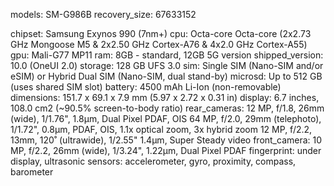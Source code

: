models: SM-G986B
recovery_size: 67633152

chipset: Samsung Exynos 990 (7nm+)
cpu: Octa-core Octa-core (2x2.73 GHz Mongoose M5 & 2x2.50 GHz Cortex-A76 & 4x2.0 GHz Cortex-A55)
gpu: Mali-G77 MP11
ram: 8GB - standard, 12GB 5G version
shipped_version: 10.0 (OneUI 2.0)
storage: 128 GB UFS 3.0
sim: Single SIM (Nano-SIM and/or eSIM) or Hybrid Dual SIM (Nano-SIM, dual stand-by)
microsd: Up to 512 GB (uses shared SIM slot)
battery: 4500 mAh Li-Ion (non-removable)
dimensions: 151.7 x 69.1 x 7.9 mm (5.97 x 2.72 x 0.31 in)
display: 6.7 inches, 108.0 cm2 (~90.5% screen-to-body ratio)
rear_cameras: 12 MP, f/1.8, 26mm (wide), 1/1.76", 1.8µm, Dual Pixel PDAF, OIS
              64 MP, f/2.0, 29mm (telephoto), 1/1.72", 0.8µm, PDAF, OIS, 1.1x optical zoom, 3x hybrid zoom
              12 MP, f/2.2, 13mm, 120˚ (ultrawide), 1/2.55" 1.4µm, Super Steady video
front_camera: 10 MP, f/2.2, 26mm (wide), 1/3.24", 1.22µm, Dual Pixel PDAF
fingerprint: under display, ultrasonic
sensors: accelerometer, gyro, proximity, compass, barometer
